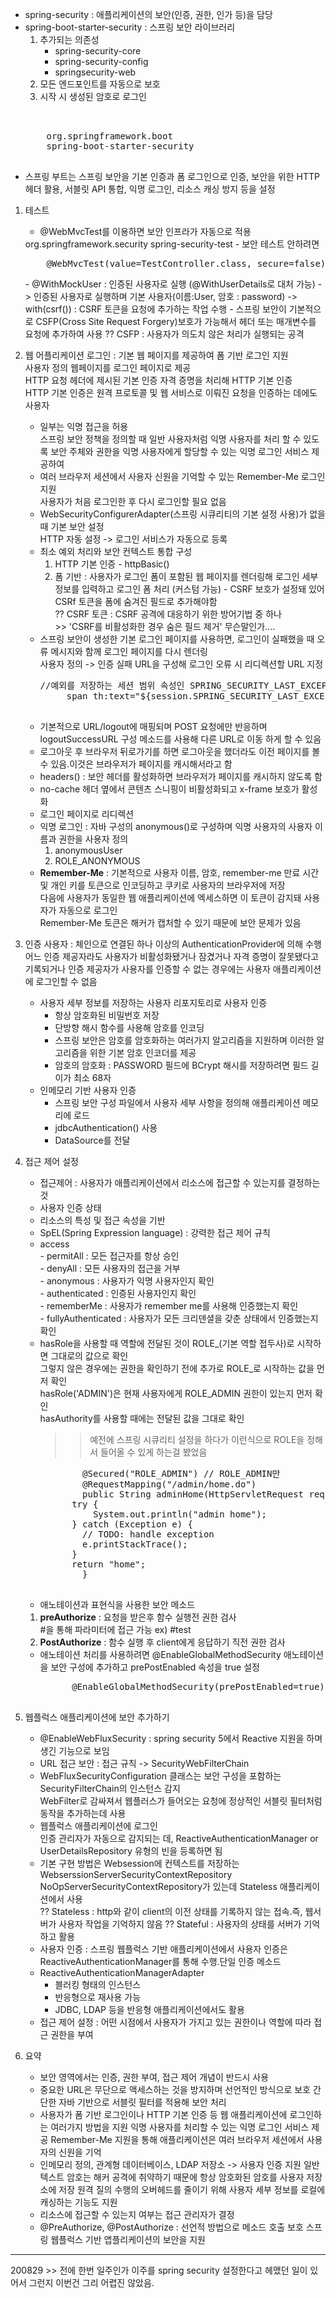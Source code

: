 - spring-security : 애플리케이션의 보안(인증, 권한, 인가 등)을 담당
- spring-boot-starter-security : 스프링 보안 라이브러리
	1) 추가되는 의존성
		- spring-security-core
		- spring-security-config
		- springsecurity-web
	2) 모든 엔드포인트를 자동으로 보호
	3) 시작 시 생성된 암호로 로그인	
  <pre>	
    <dependency>
      <groupId>org.springframework.boot</groupId>
      <artifactId>spring-boot-starter-security</artifactId>
    </dependency>
  </pre>
- 스프링 부트는 스프링 보안을 기본 인증과 폼 로그인으로 인증, 보안을 위한 HTTP 헤더 활용, 서블릿 API 통합, 익명 로그인, 리소스 캐싱 방지 등을 설정

 1. 테스트
	- @WebMvcTest를 이용하면 보안 인프라가 자동으로 적용
	<dependency>
		<groupId>org.springframework.security</groupId>
		<artifactId>spring-security-test</artifactId>
	</dependency>
	- 보안 테스트 안하려면
	<pre>
		@WebMvcTest(value=TestController.class, secure=false)
	</pre>
	- @WithMockUser : 인증된 사용자로 실행 (@WithUserDetails로 대처 가능)  
		-> 인증된 사용자로 실행하며 기본 사용자(이름:User, 암호 : password)  
		-> with(csrf()) : CSRF 토큰을 요청에 추가하는 작업 수행  
	- 스프링 보안이 기본적으로 CSFP(Cross Site Request Forgery)보호가 가능해서 헤더 또는 매개변수를 요청에 추가하여 사용  
	  ?? CSFP : 사용자가 의도치 않은 처리가 실행되는 공격

 2. 웹 어플리케이션 로그인
 : 기본 웹 페이지를 제공하여 폼 기반 로그인 지원  
   사용자 정의 웹페이지를 로그인 페이지로 제공  
   HTTP 요청 헤더에 제시된 기본 인증 자격 증명을 처리해 HTTP 기본 인증  
   HTTP 기본 인증은 원격 프로토콜 및 웹 서비스로 이뤄진 요청을 인증하는 데에도 사용자  
	- 일부는 익명 접근을 허용  
	  스프링 보안 정책을 정의할 때 일반 사용자처럼 익명 사용자를 처리 할 수 있도록 보안 주체와 권한을 익명 사용자에게 할당할 수 있는 익명 로그인 서비스 제공하여  
	- 여러 브라우저 세션에서 사용자 신원을 기억할 수 있는 Remember-Me 로그인 지원  
	  사용자가 처음 로그인한 후 다시 로그인할 필요 없음  
	- WebSecurityConfigurerAdapter(스프링 시큐리티의 기본 설정 사용)가 없을 때 기본 보안 설정  
	  HTTP 자동 설정 -> 로그인 서비스가 자동으로 등록
	- 최소 예외 처리와 보안 컨텍스트 통합 구성  
		1) HTTP 기본 인증
		  - httpBasic()
		2) 폼 기반 : 사용자가 로그인 폼이 포함된 웹 페이지를 렌더링해 로그인 세부 정보를 입력하고 로그인 폼 처리 (커스텀 가능)
		  - CSRF 보호가 설정돼 있어 CSRf 토큰을 폼에 숨겨진 필드로 추가해야함  
		  ?? CSRF 토큰 : CSRF 공격에 대응하기 위한 방어기법 중 하나  
		  >>  'CSRF를 비활성화한 경우 숨은 필드 제거' 무슨말인가....  
	- 스프링 보안이 생성한 기본 로그인 페이지를 사용하면, 로그인이 실패했을 때 오류 메시지와 함께 로그인 페이지를 다시 렌더링   
	  사용자 정의 -> 인증 실패 URL을 구성해 로그인 오류 시 리디렉션할 URL 지정  
		<pre>
      //예외를 저장하는 세션 범위 속성인 SPRING_SECURITY_LAST_EXCEPTION을 사용해 오류 메시지를 표시  
		   span th:text="${session.SPRING_SECURITY_LAST_EXCEPTION}"></span>
		</pre>
	- 기본적으로 URL/logout에 매핑되며 POST 요청에만 반응하며 logoutSuccessURL 구성 메소드를 사용해 다른 URL로 이동 하게 할 수 있음
	- 로그아웃 후 브라우저 뒤로가기를 하면 로그아웃을 했더라도 이전 페이지를 볼 수 있음.이것은 브라우저가 페이지를 캐시해서라고 함
	- headers() : 보안 헤더를 활성화하면 브라우저가 페이지를 캐시하지 않도록 함
	- no-cache 헤더 옆에서 콘텐츠 스니핑이 비활성화되고 x-frame 보호가 활성화
	- 로그인 페이지로 리디렉션
	- 익명 로그인 : 자바 구성의 anonymous()로 구성하며 익명 사용자의 사용자 이름과 권한을 사용자 정의
		 1) anonymousUser
		 2) ROLE_ANONYMOUS
	- **Remember-Me**
	  : 기본적으로 사용자 이름, 암호, remember-me 만료 시간 및 개인 키를 토큰으로 인코딩하고 쿠키로 사용자의 브라우저에 저장  
	    다음에 사용자가 동일한 웹 애플리케이션에 엑세스하면 이 토큰이 감지돼 사용자가 자동으로 로그인  
	    Remember-Me 토큰은 해커가 캡처할 수 있기 때문에 보안 문제가 있음  
 
 3. 인증 사용자
	: 체인으로 연결된 하나 이상의 AuthenticationProvider에 의해 수행  
	  어느 인증 제공자라도 사용자가 비활성화됐거나 잠겼거나 자격 증명이 잘못됐다고 기록되거나 인증 제공자가 사용자를 인증할 수 없는 경우에는 사용자 애플리케이션에 로그인할 수 없음
	- 사용자 세부 정보를 저장하는 사용자 리포지토리로 사용자 인증
		- 항상 암호화된 비밀번호 저장
		- 단방향 해시 함수를 사용해 암호를 인코딩
		- 스프링 보안은 암호를 암호화하는 여러가지 알고리즘을 지원하며 이러한 알고리즘을 위한 기본 암호 인코더를 제공
		- 암호의 암호화 : PASSWORD 필드에 BCrypt 해시를 저장하려면 필드 길이가 최소 68자
	- 인메모리 기반 사용자 인증
		- 스프링 보안 구성 파일에서 사용자 세부 사항을 정의해 애플리케이션 메모리에 로드
		- jdbcAuthentication() 사용 
		- DataSource를 전달

 4. 접근 제어 설정
	- 접근제어 : 사용자가 애플리케이션에서 리소스에 접근할 수 있는지를 결정하는 것
	- 사용자 인증 상태
	- 리소스의 특성 및 접근 속성을 기반
	- SpEL(Spring Expression language) : 강력한 접근 제어 규칙
	- access  
		  - permitAll : 모든 접근자를 항상 승인  
		  - denyAll : 모든 사용자의 접근을 거부  
		  - anonymous : 사용자가 익명 사용자인지 확인  
		  - authenticated : 인증된 사용자인지 확인  
		  - rememberMe : 사용자가 remember me를 사용해 인증했는지 확인  
		  - fullyAuthenticated : 사용자가 모든 크리덴셜을 갖춘 상태에서 인증했는지 확인  
	- hasRole을 사용할 때 역할에 전달된 것이 ROLE_(기본 역할 접두사)로 시작하면 그대로의 값으로 확인  
	  그렇지 않은 경우에는 권한을 확인하기 전에 추가로 ROLE_로 시작하는 값을 먼저 확인  
	  hasRole('ADMIN')은 현재 사용자에게 ROLE_ADMIN 권한이 있는지 먼저 확인  
	  hasAuthority를 사용할 때에는 전달된 값을 그대로 확인  
		>> 예전에 스프링 시큐리티 설정을 하다가 이런식으로 ROLE을 정해서 들어올 수 있게 하는걸 봤었음  
		<pre>
		      @Secured("ROLE_ADMIN") // ROLE_ADMIN만
		      @RequestMapping("/admin/home.do")
		      public String adminHome(HttpServletRequest req, HttpServletResponse res, ModelMap model) throws Exception {    
			try {
			    System.out.println("admin home");
			} catch (Exception e) {
			  // TODO: handle exception
			  e.printStackTrace();
			}
			return "home";
		      }
		</pre>
	- 애노테이션과 표현식을 사용한 보안 메소드
	 1) **preAuthorize** : 요청을 받은후 함수 실행전 권한 검사  
			   #을 통해 파라미터에 접근 가능 ex) #test
	 2) **PostAuthorize** : 함수 실행 후 client에게 응답하기 직전 권한 검사  
	- 애노테이션 처리를 사용하려면 @EnableGlobalMethodSecurity 애노테이션을 보안 구성에 추가하고 prePostEnabled 속성을 true 설정
		<pre>
			@EnableGlobalMethodSecurity(prePostEnabled=true)
		</pre>

 5. 웹플럭스 애플리케이션에 보안 추가하기
	- @EnableWebFluxSecurity : spring security 5에서 Reactive 지원을 하며 생긴 기능으로 보임
	- URL 접근 보안 : 접근 규칙 -> SecurityWebFilterChain
	- WebFluxSecurityConfiguration 클래스는 보안 구성을 포함하는 SecurityFilterChain의 인스턴스 감지  
	  WebFilter로 감싸져서 웹플러스가 들어오는 요청에 정상적인 서블릿 필터처럼 동작을 추가하는데 사용
	- 웹플럭스 애플리케이션에 로그인  
	  인증 관리자가 자동으로 감지되는 데, ReactiveAuthenticationManager or UserDetailsRepository 유형의 빈을 등록하면 됨  
	- 기본 구현 방법은 Websession에 컨텍스트를 저장하는 WebserssionServerSecurityContextRepository  
	  NoOpServerSecurityContextRepository가 있는데 Stateless 애플리케이션에서 사용  
	  ?? Stateless : http와 같이 client의 이전 상태를 기록하지 않는 접속.즉, 웹서버가 사용자 작업을 기억하지 않음
	  ?? Stateful : 사용자의 상태를 서버가 기억하고 활용  
	- 사용자 인증 : 스프링 웹플럭스 기반 애플리케이션에서 사용자 인증은 ReactiveAuthenticationManager를 통해 수행.단일 인증 메소드
	- ReactiveAuthenticationManagerAdapter
	    - 블러킹 형태의 인스턴스
	    - 반응형으로 재사용 가능
	    - JDBC, LDAP 등을 반응형 애플리케이션에서도 활용
	- 접근 제어 설정 : 어떤 시점에서 사용자가 가지고 있는 권한이나 역할에 따라 접근 권한을 부여

 6. 요약
	- 보안 영역에서는 인증, 권한 부여, 접근 제어 개념이 반드시 사용
	- 중요한 URL은 무단으로 액세스하는 것을 방지하며 선언적인 방식으로 보호
	  간단한 자바 기반으로 서블릿 필터를 적용해 보안 처리
	- 사용자가 폼 기반 로그인이나 HTTP 기본 인증 등 웹 애플리케이션에 로그인하는 여러가지 방법을 지원
	  익명 사용자를 처리할 수 있는 익명 로그인 서비스 제공
	  Remember-Me 지원을 통해 애플리케이션은 여러 브라우저 세션에서 사용자의 신원을 기억
	- 인메모리 정의, 관계형 데이터베이스, LDAP 저장소 -> 사용자 인증 지원
	  일반 텍스트 암호는 해커 공격에 취약하기 때문에 항상 암호화된 암호를 사용자 저장소에 저장
	  원격 질의 수행의 오버헤드를 줄이기 위해 사용자 세부 정보를 로컬에 캐싱하는 기능도 지원
	- 리소스에 접근할 수 있는지 여부는 접근 관리자가 결정
	- @PreAuthorize, @PostAuthorize : 선언적 방법으로 메소드 호출 보호
	  스프링 웹플럭스 기반 앱플리케이션의 보안을 지원
    
-------------------------------------------------------------------------------------------------------------------------------------

200829 >> 전에 한번 일주인가 이주를 spring security 설정한다고 헤맸던 일이 있어서 그런지 이번건 그리 어렵진 않았음.
